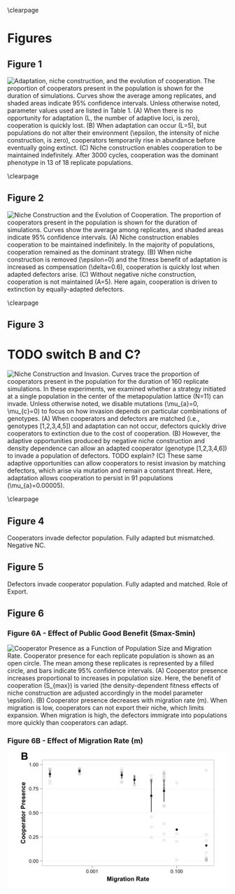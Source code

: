 \clearpage

# Figures

## Figure 1

![**Adaptation, niche construction, and the evolution of cooperation.** The proportion of cooperators present in the population is shown for the duration of simulations. Curves show the average among replicates, and shaded areas indicate 95% confidence intervals. Unless otherwise noted, parameter values used are listed in [Table 1](#tables). (**A**) When there is no opportunity for adaptation ($L$, the number of adaptive loci, is zero), cooperation is quickly lost. (**B**) When adaptation can occur ($L=5$), but populations do not alter their environment ($\epsilon$, the intensity of niche construction, is zero), cooperators temporarily rise in abundance before eventually going extinct. (**C**) Niche construction enables cooperation to be maintained indefinitely. After 3000 cycles, cooperation was the dominant phenotype in 13 of 18 replicate populations.](../figures/Figure1.png)

\clearpage


## Figure 2

![**Niche Construction and the Evolution of Cooperation.** The proportion of cooperators present in the population is shown for the duration of simulations. Curves show the average among replicates, and shaded areas indicate 95% confidence intervals. (**A**) Niche construction enables cooperation to be maintained indefinitely. In the majority of populations, cooperation remained as the dominant strategy. (**B**) When niche construction is removed ($\epsilon=0$) and the fitness benefit of adaptation is increased as compensation ($\delta=0.6$), cooperation is quickly lost when adapted defectors arise. (**C**) Without negative niche construction, cooperation is not maintained ($A=5$). Here again, cooperation is driven to extinction by equally-adapted defectors.](../figures/Figure2.png)

\clearpage

## Figure 3

# TODO switch B and C?


![**Niche Construction and Invasion.** Curves trace the proportion of cooperators present in the population for the duration of 160 replicate simulations. In these experiments, we examined whether a strategy initiated at a single population in the center of the metapopulation lattice ($N=11$) can invade. Unless otherwise noted, we disable mutations ($\mu_{a}=0, \mu_{c}=0$) to focus on how invasion depends on particular combinations of genotypes. (**A**) When cooperators and defectors are matched (i.e., genotypes $[1,2,3,4,5]$) and adaptation can not occur, defectors quickly drive cooperators to extinction due to the cost of cooperation. (**B**) However, the adaptive opportunities produced by negative niche construction and density dependence can allow an adapted cooperator (genotype $[1,2,3,4,6]$) to invade a population of defectors. TODO explain? (**C**) These same adaptive opportunities can allow cooperators to resist invasion by matching defectors, which arise via mutation and remain a constant threat. Here, adaptation allows cooperation to persist in 91 populations ($\mu_{a}=0.00005$).](../figures/Figure3.png)

\clearpage

## Figure 4

Cooperators invade defector population. Fully adapted but mismatched. Negative NC.


## Figure 5

Defectors invade cooperator population. Fully adapted and matched. Role of Export.


## Figure 6

### Figure 6A - Effect of Public Good Benefit (Smax-Smin)

![**Cooperator Presence as a Function of Population Size and Migration Rate.** Cooperator presence for each replicate population is shown as an open circle. The mean among these replicates is represented by a filled circle, and bars indicate 95% confidence intervals. (**A**) Cooperator presence increases proportional to increases in population size. Here, the benefit of cooperation ($S_{max}$) is varied (the density-dependent fitness effects of niche construction are adjusted accordingly in the model parameter $\epsilon$).  (**B**) Cooperator presence decreases with migration rate ($m$). When migration is low, cooperators can not export their niche, which limits expansion. When migration is high, the defectors immigrate into populations more quickly than cooperators can adapt.](../figures/Figure6A.png)

### Figure 6B - Effect of Migration Rate (m)

![Will share caption with 6A](../figures/Figure6B.png)

